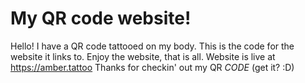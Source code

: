 # My QR code website!
Hello! I have a QR code tattooed on my body. This is the code for the website it links to.
Enjoy the website, that is all.
Website is live at https://amber.tattoo
Thanks for checkin' out my QR *CODE* (get it? :D)
